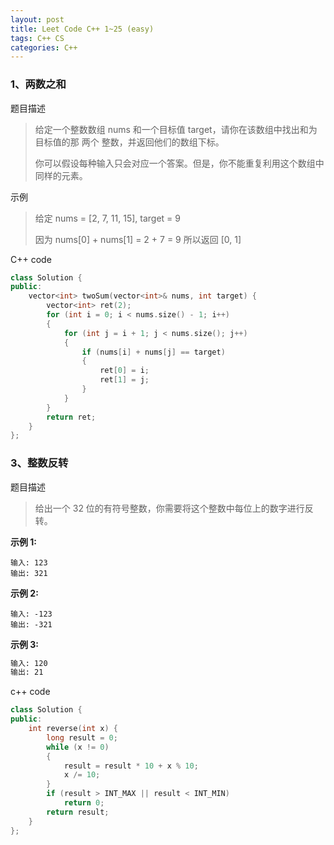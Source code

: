 ```yaml
---
layout: post
title: Leet Code C++ 1~25 (easy)
tags: C++ CS
categories: C++ 
---
```


### 1、两数之和

题目描述

> 给定一个整数数组 nums 和一个目标值 target，请你在该数组中找出和为目标值的那 两个 整数，并返回他们的数组下标。
>
> 你可以假设每种输入只会对应一个答案。但是，你不能重复利用这个数组中同样的元素。
>

示例

> 给定 nums = [2, 7, 11, 15], target = 9
>
> 因为 nums[0] + nums[1] = 2 + 7 = 9
> 所以返回 [0, 1]

C++ code

```c++
class Solution {
public:
    vector<int> twoSum(vector<int>& nums, int target) {
        vector<int> ret(2);
        for (int i = 0; i < nums.size() - 1; i++)
        {
            for (int j = i + 1; j < nums.size(); j++)
            {
                if (nums[i] + nums[j] == target)
                {
                    ret[0] = i;
                    ret[1] = j;
                }
            }
        }
        return ret;
    }
};
```

### 3、整数反转

题目描述

> 给出一个 32 位的有符号整数，你需要将这个整数中每位上的数字进行反转。

**示例 1:**

```
输入: 123
输出: 321
```

 **示例 2:**

```
输入: -123
输出: -321
```

**示例 3:**

```markdown
输入: 120
输出: 21
```

c++ code

```c++
class Solution {
public:
    int reverse(int x) {
        long result = 0;
        while (x != 0)
        {
            result = result * 10 + x % 10;
            x /= 10;
        }
        if (result > INT_MAX || result < INT_MIN)
            return 0;
        return result;
    }
};
```

